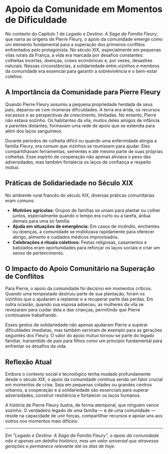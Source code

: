 # Apoio da Comunidade em Momentos de Dificuldade

No contexto do Capítulo 1 de *Legado e Destino: A Saga da Família Fleury*, que narra as origens de Pierre Fleury, o apoio da comunidade emerge como um elemento fundamental para a superação dos primeiros conflitos enfrentados pelo protagonista. No século XIX, especialmente em pequenas vilas rurais da França, a vida era marcada por desafios constantes: colheitas incertas, doenças, crises econômicas e, por vezes, desastres naturais. Nessas circunstâncias, a solidariedade entre vizinhos e membros da comunidade era essencial para garantir a sobrevivência e o bem-estar coletivo.

## A Importância da Comunidade para Pierre Fleury

Quando Pierre Fleury assumiu a pequena propriedade herdada de seus pais, deparou-se com inúmeras dificuldades. A terra era árida, os recursos escassos e as perspectivas de crescimento, limitadas. No entanto, Pierre não estava sozinho. Os habitantes da vila, muitos deles amigos de infância e parentes distantes, formavam uma rede de apoio que se estendia para além dos laços sanguíneos.

Durante períodos de colheita difícil ou quando uma enfermidade atingia a família Fleury, era comum que vizinhos se reunissem para ajudar. Eles compartilhavam ferramentas, sementes e até mesmo parte de suas próprias colheitas. Esse espírito de cooperação não apenas aliviava o peso das adversidades, mas também fortalecia os laços de confiança e respeito mútuo.

## Práticas de Solidariedade no Século XIX

No ambiente rural francês do século XIX, diversas práticas comunitárias eram comuns:

- **Mutirões agrícolas:** Grupos de famílias se uniam para plantar ou colher juntos, especialmente quando o tempo era curto ou a tarefa, árdua demais para uma só família.
- **Ajuda em situações de emergência:** Em casos de incêndio, enchentes ou doenças, a comunidade se mobilizava rapidamente para oferecer abrigo, alimento e cuidados médicos improvisados.
- **Celebrações e rituais coletivos:** Festas religiosas, casamentos e batizados eram oportunidades para reforçar os laços sociais e criar um senso de pertencimento.

## O Impacto do Apoio Comunitário na Superação de Conflitos

Para Pierre, o apoio da comunidade foi decisivo em momentos críticos. Quando uma tempestade destruiu parte de sua plantação, foram os vizinhos que o ajudaram a replantar e a recuperar parte das perdas. Em outra ocasião, quando sua esposa adoeceu, as mulheres da vila se revezaram para cuidar dela e das crianças, permitindo que Pierre continuasse trabalhando.

Esses gestos de solidariedade não apenas ajudaram Pierre a superar dificuldades imediatas, mas também serviram de exemplo para as gerações seguintes dos Fleury. O valor do apoio mútuo tornou-se parte do legado familiar, transmitido de pais para filhos como um princípio fundamental para enfrentar os desafios da vida.

## Reflexão Atual

Embora o contexto social e tecnológico tenha mudado profundamente desde o século XIX, o apoio da comunidade continua sendo um fator crucial em momentos de crise. Seja em pequenas cidades ou grandes centros urbanos, a cooperação e a solidariedade são essenciais para superar adversidades, construir resiliência e fortalecer os laços humanos.

A história de Pierre Fleury ilustra, de forma atemporal, que ninguém vence sozinho. O verdadeiro legado de uma família — e de uma comunidade — reside na capacidade de unir forças, compartilhar recursos e apoiar uns aos outros nos momentos mais difíceis.

---

*Em "Legado e Destino: A Saga da Família Fleury", o apoio da comunidade não é apenas um detalhe histórico, mas um valor universal que atravessa gerações e permanece relevante até os dias de hoje.*